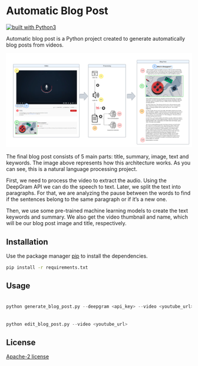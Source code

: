 # Automatic Blog Post
<a href="https://www.python.org/"><img src="https://img.shields.io/badge/built%20with-Python3-green.svg" alt="built with Python3" /></a>

Automatic blog post is a Python project created to generate automatically blog posts from videos.

<img src="images/architecture.png" alt="drawing" width="700"/>

The final blog post consists of 5 main parts: title, summary, image, text and keywords. The image above represents how this architecture works. As you can see, this is a natural language processing project.

First, we need to process the video to extract the audio. Using the DeepGram API we can do the speech to text. Later, we split the text into paragraphs. For that, we are analyzing the pause between the words to find if the sentences belong to the same paragraph or if it’s a new one.

Then, we use some pre-trained machine learning models to create the text keywords and summary. We also get the video thumbnail and name, which will be our blog post image and title, respectively.


## Installation

Use the package manager [pip](https://pip.pypa.io/en/stable/) to install the dependencies.

```bash
pip install -r requirements.txt
```

## Usage

```python

python generate_blog_post.py --deepgram <api_key> --video <youtube_url>
```

```python

python edit_blog_post.py --video <youtube_url>
```
## License
[Apache-2 license](https://www.apache.org/licenses/LICENSE-2.0)